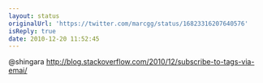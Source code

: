 ```yaml
---
layout: status
originalUrl: 'https://twitter.com/marcgg/status/16823316207640576'
isReply: true
date: 2010-12-20 11:52:45
---
```


@shingara http://blog.stackoverflow.com/2010/12/subscribe-to-tags-via-emai/

